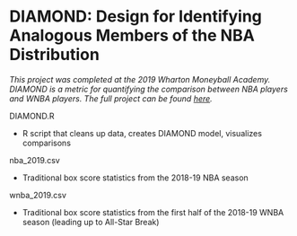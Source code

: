 # DIAMOND: Design for Identifying Analogous Members of the NBA Distribution

*This project was completed at the 2019 Wharton Moneyball Academy. DIAMOND is a metric for quantifying the comparison between NBA players and WNBA players. The full project can be found [here](https://jeremydumalig.com/diamond-identifying-comparable-players-in-the-wnba-and-the-nba/).*

DIAMOND.R
* R script that cleans up data, creates DIAMOND model, visualizes comparisons

nba_2019.csv
* Traditional box score statistics from the 2018-19 NBA season

wnba_2019.csv
* Traditional box score statistics from the first half of the 2018-19 WNBA season (leading up to All-Star Break)
